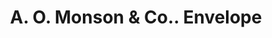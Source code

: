 ---
doi: 10.7916/D8RB8GQJ
date_other: '1905'
date_other_textual: '1905'
form: printed ephemera
genre:
- Envelopes
name:
- A. O. Monson & Co.
object_in_context_url: https://biggert.cul.columbia.edu/items/view/ave_biggert_01632
subject_hierarchical_geographic:
- Osceola, Nebraska, United States
subject_name:
- A. O. Monson & Co.
title: A. O. Monson & Co.. Envelope
sort_title: A. O. Monson & Co.. Envelope
call_number: ave_biggert_01632
coordinates:
- 41.17805555555555,-97.54861111111111
pid: ave_biggert_01632
identifiers: ave_biggert_01632
thumbnail: https://derivativo-1.library.columbia.edu/iiif/2/ldpd:490750/full/!256,256/0/native.jpg
permalink: "/biggert/ave_biggert_01632/"
layout: iiif-image-page
---